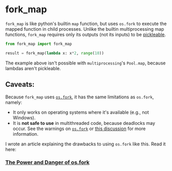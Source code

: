 # fork_map
`fork_map` is like python's builtin `map` function, but uses `os.fork` to execute the mapped
function in child processes. Unlike the builtin multiprocessing map functions, `fork_map` requires only its outputs (not its inputs) to be [pickleable](https://docs.python.org/3/library/pickle.html#what-can-be-pickled-and-unpickled).

```python
from fork_map import fork_map

result = fork_map(lambda x: x*2, range(10))
```

The example above isn't possible with `multiprocessing`'s `Pool.map`, because lambdas aren't pickleable.

## Caveats:
Because `fork_map` uses [`os.fork`](https://docs.python.org/3/library/os.html#os.fork), it has the same limitations as `os.fork`, namely:

- It only works on operating systems where it's available (e.g., not Windows).
- It is **not safe to use** in multithreaded code, because deadlocks may occur. See the warnings on [`os.fork`](https://docs.python.org/3/library/os.html#os.fork) or [this discussion](https://discuss.python.org/t/concerns-regarding-deprecation-of-fork-with-alive-threads/33555) for more information.

I wrote an article explaining the drawbacks to using `os.fork` like this. Read it here:

### [The Power and Danger of os.fork](https://medium.com/@tmrutherford/the-default-method-of-spawning-processes-on-linux-is-changing-in-python-3-14-heres-why-b9711df0d1b1)
